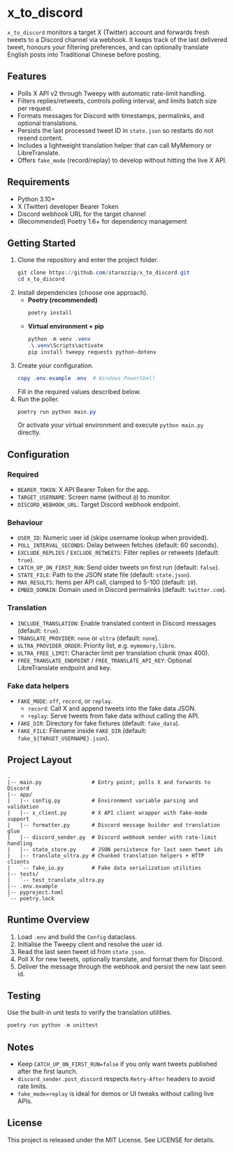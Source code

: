 # x_to_discord

`x_to_discord` monitors a target X (Twitter) account and forwards fresh tweets to a Discord channel via webhook. It keeps track of the last delivered tweet, honours your filtering preferences, and can optionally translate English posts into Traditional Chinese before posting.

## Features
- Polls X API v2 through Tweepy with automatic rate-limit handling.
- Filters replies/retweets, controls polling interval, and limits batch size per request.
- Formats messages for Discord with timestamps, permalinks, and optional translations.
- Persists the last processed tweet ID in `state.json` so restarts do not resend content.
- Includes a lightweight translation helper that can call MyMemory or LibreTranslate.
- Offers `fake_mode` (record/replay) to develop without hitting the live X API.

## Requirements
- Python 3.10+
- X (Twitter) developer Bearer Token
- Discord webhook URL for the target channel
- (Recommended) Poetry 1.6+ for dependency management

## Getting Started
1. Clone the repository and enter the project folder.
   ```powershell
   git clone https://github.com/starazzip/x_to_discord.git
   cd x_to_discord
   ```
2. Install dependencies (choose one approach).
   - **Poetry (recommended)**
     ```powershell
     poetry install
     ```
   - **Virtual environment + pip**
     ```powershell
     python -m venv .venv
     .\.venv\Scripts\activate
     pip install tweepy requests python-dotenv
     ```
3. Create your configuration.
   ```powershell
   copy .env.example .env  # Windows PowerShell
   ```
   Fill in the required values described below.
4. Run the poller.
   ```powershell
   poetry run python main.py
   ```
   Or activate your virtual environment and execute `python main.py` directly.

## Configuration
### Required
- `BEARER_TOKEN`: X API Bearer Token for the app.
- `TARGET_USERNAME`: Screen name (without `@`) to monitor.
- `DISCORD_WEBHOOK_URL`: Target Discord webhook endpoint.

### Behaviour
- `USER_ID`: Numeric user id (skips username lookup when provided).
- `POLL_INTERVAL_SECONDS`: Delay between fetches (default: 60 seconds).
- `EXCLUDE_REPLIES` / `EXCLUDE_RETWEETS`: Filter replies or retweets (default: `true`).
- `CATCH_UP_ON_FIRST_RUN`: Send older tweets on first run (default: `false`).
- `STATE_FILE`: Path to the JSON state file (default: `state.json`).
- `MAX_RESULTS`: Items per API call, clamped to 5-100 (default: `10`).
- `EMBED_DOMAIN`: Domain used in Discord permalinks (default: `twitter.com`).

### Translation
- `INCLUDE_TRANSLATION`: Enable translated content in Discord messages (default: `true`).
- `TRANSLATE_PROVIDER`: `none` or `ultra` (default: `none`).
- `ULTRA_PROVIDER_ORDER`: Priority list, e.g. `mymemory,libre`.
- `ULTRA_FREE_LIMIT`: Character limit per translation chunk (max 400).
- `FREE_TRANSLATE_ENDPOINT` / `FREE_TRANSLATE_API_KEY`: Optional LibreTranslate endpoint and key.

### Fake data helpers
- `FAKE_MODE`: `off`, `record`, or `replay`.
  - `record`: Call X and append tweets into the fake data JSON.
  - `replay`: Serve tweets from fake data without calling the API.
- `FAKE_DIR`: Directory for fake fixtures (default: `fake_data`).
- `FAKE_FILE`: Filename inside `FAKE_DIR` (default: `fake_${TARGET_USERNAME}.json`).

## Project Layout
```
.
|-- main.py                # Entry point; polls X and forwards to Discord
|-- app/
|   |-- config.py          # Environment variable parsing and validation
|   |-- x_client.py        # X API client wrapper with fake-mode support
|   |-- formatter.py       # Discord message builder and translation glue
|   |-- discord_sender.py  # Discord webhook sender with rate-limit handling
|   |-- state_store.py     # JSON persistence for last seen tweet ids
|   |-- translate_ultra.py # Chunked translation helpers + HTTP clients
|   `-- fake_io.py         # Fake data serialization utilities
|-- tests/
|   `-- test_translate_ultra.py
|-- .env.example
|-- pyproject.toml
`-- poetry.lock
```

## Runtime Overview
1. Load `.env` and build the `Config` dataclass.
2. Initialise the Tweepy client and resolve the user id.
3. Read the last seen tweet id from `state.json`.
4. Poll X for new tweets, optionally translate, and format them for Discord.
5. Deliver the message through the webhook and persist the new last seen id.

## Testing
Use the built-in unit tests to verify the translation utilities.
```powershell
poetry run python -m unittest
```

## Notes
- Keep `CATCH_UP_ON_FIRST_RUN=false` if you only want tweets published after the first launch.
- `discord_sender.post_discord` respects `Retry-After` headers to avoid rate limits.
- `fake_mode=replay` is ideal for demos or UI tweaks without calling live APIs.

## License
This project is released under the MIT License. See LICENSE for details.
